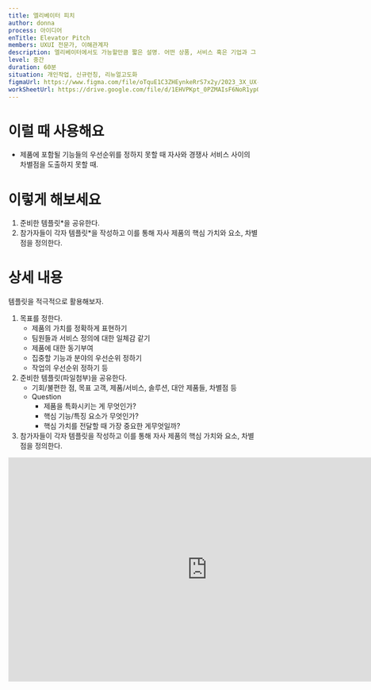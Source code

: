 ```yaml
---
title: 엘리베이터 피치
author: donna
process: 아이디어
enTitle: Elevator Pitch
members: UXUI 전문가, 이해관계자
description: 엘리베이터에서도 가능할만큼 짧은 설명. 어떤 상품, 서비스 혹은 기업과 그 가치에 대한 빠르고 간단한 요약 설명
level: 중간
duration: 60분
situation: 개인작업, 신규런칭, 리뉴얼고도화
figmaUrl: https://www.figma.com/file/oTquE1C3ZHEynkeRrS7x2y/2023_3X_UX-Card_WorkSheet_Ver.3?type=design&node-id=104-2877&mode=design&t=uMLYbDeXRC8639ZD-4
workSheetUrl: https://drive.google.com/file/d/1EHVPKpt_0PZMAIsF6NoR1ypQpFd5ryel/view?usp=sharing
---
```


<!-- 프로세스별 보기: 공감, 설계, 프로토타입, 테스트 -->
<!--UXUI 전문가, 팀 구성원, 사용자, 이해관계자, 누구나 -->
<!--level: 쉬움, 중간, 어려움-->
<!--개인작업, 신규런칭, 리뉴얼고도화-->

# 이럴 때 사용해요

- 제품에 포함될 기능들의 우선순위를 정하지 못할 때 자사와 경쟁사 서비스 사이의 차별점을 도출하지 못할 때.

# 이렇게 해보세요

1. 준비한 템플릿*을 공유한다. 
2. 참가자들이 각자 템플릿*을 작성하고 이를 통해 자사 제품의 핵심 가치와 요소, 차별점을 정의한다.

# 상세 내용
템플릿을 적극적으로 활용해보자.
1. 목표를 정한다. 
    - 제품의 가치를 정확하게 표현하기
    - 팀원들과 서비스 정의에 대한 일체감 같기
    - 제품에 대한 동기부여 
    - 집중할 기능과 분야의 우선순위 정하기
    - 작업의 우선순위 정하기 등
2. 준비한 템플릿(파일첨부)을 공유한다.
    - 기회/불편한 점, 목표 고객, 제품/서비스, 솔루션, 대안 제품들, 차별점 등
    - Question
        - 제품을 특화시키는 게 무엇인가? 
        - 핵심 기능/특징 요소가 무엇인가? 
        - 핵심 가치를 전달할 때 가장 중요한 게무엇일까?
3. 참가자들이 각자 템플릿을 작성하고 이를 통해 자사 제품의 핵심 가치와 요소, 차별점을 정의한다.

<iframe style="border: 1px solid rgba(0, 0, 0, 0.1);" width="800" height="450" src="https://www.figma.com/embed?embed_host=share&url=https%3A%2F%2Fwww.figma.com%2Ffile%2FoTquE1C3ZHEynkeRrS7x2y%2F2023_3X_UX-Card_WorkSheet_Ver.3%3Ftype%3Ddesign%26node-id%3D104%253A2878%26mode%3Ddesign%26t%3DuMLYbDeXRC8639ZD-1" allowfullscreen></iframe>
